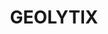 ---
blog: https://blog.geolytix.net/
codehost: https://github.com/https://github.com/dbauszus-glx
linkedin: https://linkedin.com/company/geolytix
logohandle: geolytixcouk
sort: geolytix
title: GEOLYTIX
twitter: https://x.com/geolytix
website: https://geolytix.co.uk/
---